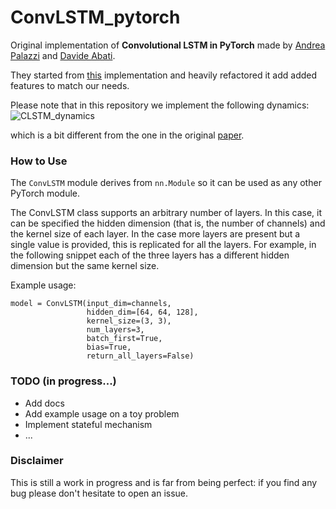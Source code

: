 # ConvLSTM_pytorch

Original implementation of **Convolutional LSTM in PyTorch** made by [Andrea Palazzi](https://github.com/ndrplz) and [Davide Abati](https://github.com/DavideA).

They started from [this](https://github.com/rogertrullo/pytorch_convlstm/blob/master/conv_lstm.py) implementation and heavily refactored it add added features to match our needs.

Please note that in this repository we implement the following dynamics:
![CLSTM_dynamics](https://user-images.githubusercontent.com/7113894/59357391-15c73e00-8d2b-11e9-8234-9d51a90be5dc.png)

which is a bit different from the one in the original [paper](https://arxiv.org/pdf/1506.04214.pdf).

### How to Use
The `ConvLSTM` module derives from `nn.Module` so it can be used as any other PyTorch module.

The ConvLSTM class supports an arbitrary number of layers. In this case, it can be specified the hidden dimension (that is, the number of channels) and the kernel size of each layer. In the case more layers are present but a single value is provided, this is replicated for all the layers. For example, in the following snippet each of the three layers has a different hidden dimension but the same kernel size.

Example usage:
```
model = ConvLSTM(input_dim=channels,
                 hidden_dim=[64, 64, 128],
                 kernel_size=(3, 3),
                 num_layers=3,
                 batch_first=True,
                 bias=True,
                 return_all_layers=False)
```

### TODO (in progress...)
- Add docs
- Add example usage on a toy problem
- Implement stateful mechanism
- ...

### Disclaimer

This is still a work in progress and is far from being perfect: if you find any bug please don't hesitate to open an issue.
